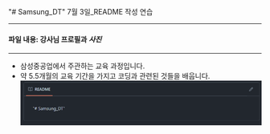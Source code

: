 "# Samsung_DT"
 7월 3일_README 작성 연습

---
#### 파일 내용:  강사님 프로필과 *사진*

---
- 삼성중공업에서 주관하는 교육 과정입니다.
- 약 5.5개월의 교육 기간을 가지고 코딩과 관련된 것들을 배웁니다.
![이미지](https://github.com/sueee06/Samsung_DT/blob/main/%EC%BA%A1%EC%B2%98.PNG)
